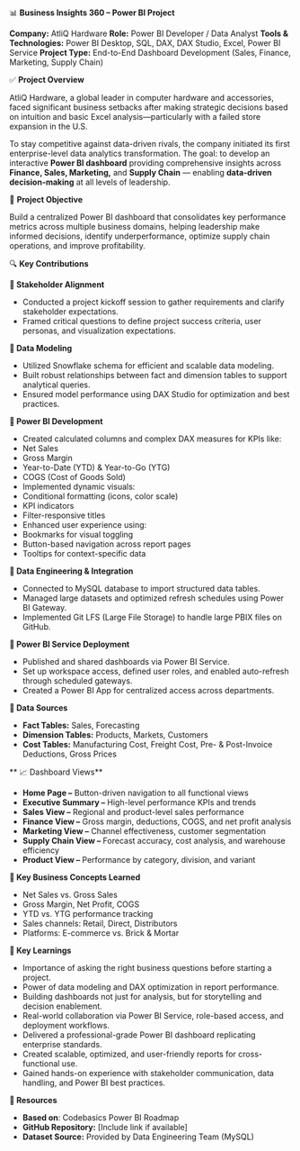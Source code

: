 📊 **Business Insights 360 – Power BI Project**

**Company:** AtliQ Hardware
**Role:** Power BI Developer / Data Analyst
**Tools & Technologies:** Power BI Desktop, SQL, DAX, DAX Studio, Excel, Power BI Service
**Project Type:** End-to-End Dashboard Development (Sales, Finance, Marketing, Supply Chain)

✅ **Project Overview**

AtliQ Hardware, a global leader in computer hardware and accessories, faced significant business setbacks after making strategic decisions based on intuition and basic Excel analysis—particularly with a failed store expansion in the U.S.

To stay competitive against data-driven rivals, the company initiated its first enterprise-level data analytics transformation. The goal: to develop an interactive **Power BI dashboard** providing comprehensive insights across **Finance, Sales, Marketing,** and **Supply Chain** — enabling **data-driven decision-making** at all levels of leadership.

🎯 **Project Objective**

Build a centralized Power BI dashboard that consolidates key performance metrics across multiple business domains, helping leadership make informed decisions, identify underperformance, optimize supply chain operations, and improve profitability.

🔍 **Key Contributions**

**🔸 Stakeholder Alignment**                                                                                                                                                                                                 
- Conducted a project kickoff session to gather requirements and clarify stakeholder expectations.
- Framed critical questions to define project success criteria, user personas, and visualization expectations.

**🔸 Data Modeling**
- Utilized Snowflake schema for efficient and scalable data modeling.
- Built robust relationships between fact and dimension tables to support analytical queries.
- Ensured model performance using DAX Studio for optimization and best practices.

**🔸 Power BI Development**
- Created calculated columns and complex DAX measures for KPIs like:
- Net Sales
- Gross Margin
- Year-to-Date (YTD) & Year-to-Go (YTG)
- COGS (Cost of Goods Sold)
- Implemented dynamic visuals:
- Conditional formatting (icons, color scale)
- KPI indicators
- Filter-responsive titles
- Enhanced user experience using:
- Bookmarks for visual toggling
- Button-based navigation across report pages
- Tooltips for context-specific data

**🔸 Data Engineering & Integration**
- Connected to MySQL database to import structured data tables.
- Managed large datasets and optimized refresh schedules using Power BI Gateway.
- Implemented Git LFS (Large File Storage) to handle large PBIX files on GitHub.

**🔸 Power BI Service Deployment**
- Published and shared dashboards via Power BI Service.
- Set up workspace access, defined user roles, and enabled auto-refresh through scheduled gateways.
- Created a Power BI App for centralized access across departments.

**📂 Data Sources**
- **Fact Tables:** Sales, Forecasting
- **Dimension Tables:** Products, Markets, Customers
- **Cost Tables:** Manufacturing Cost, Freight Cost, Pre- & Post-Invoice Deductions, Gross Prices

 ** 📈 Dashboard Views**
- **Home Page –** Button-driven navigation to all functional views
- **Executive Summary –** High-level performance KPIs and trends
- **Sales View –** Regional and product-level sales performance
- **Finance View –** Gross margin, deductions, COGS, and net profit analysis
- **Marketing View –** Channel effectiveness, customer segmentation
- **Supply Chain View –** Forecast accuracy, cost analysis, and warehouse efficiency
- **Product View –** Performance by category, division, and variant

**📘 Key Business Concepts Learned**
- Net Sales vs. Gross Sales
- Gross Margin, Net Profit, COGS
- YTD vs. YTG performance tracking
- Sales channels: Retail, Direct, Distributors
- Platforms: E-commerce vs. Brick & Mortar

**🧠 Key Learnings**
- Importance of asking the right business questions before starting a project.
- Power of data modeling and DAX optimization in report performance.
- Building dashboards not just for analysis, but for storytelling and decision enablement.
- Real-world collaboration via Power BI Service, role-based access, and deployment workflows.
- Delivered a professional-grade Power BI dashboard replicating enterprise standards.
- Created scalable, optimized, and user-friendly reports for cross-functional use.
- Gained hands-on experience with stakeholder communication, data handling, and Power BI best practices.

**🔗 Resources**
- **Based on**: Codebasics Power BI Roadmap
- **GitHub Repository:** [Include link if available]
- **Dataset Source:** Provided by Data Engineering Team (MySQL)


















